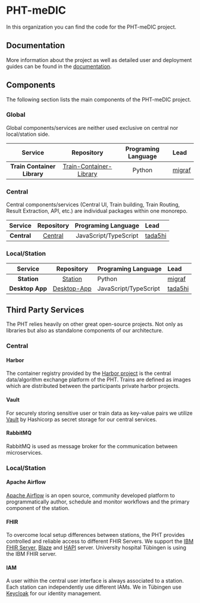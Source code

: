 # PHT-meDIC

In this organization you can find the code for the PHT-meDIC project.

## Documentation

More information about the project as well as detailed user and deployment guides can be found in 
the [documentation](https://docs.personalhealthtrain.de/).

## Components

The following section lists the main components of the PHT-meDIC project.

### Global
Global components/services are neither used exclusive on central nor local/station side.

|           Service            |                                     Repository                                      | Programing Language | Lead                                |
|:----------------------------:|:-----------------------------------------------------------------------------------:|:-------------------:|:------------------------------------|
| **Train Container Library**  | [Train-Container-Library](https://github.com/PHT-Medic/train-container-library.git) |       Python        | [migraf](https://github.com/migraf) |

### Central
Central components/services (Central UI, Train building, Train Routing, Result Extraction, API, etc.) are individual packages within one monorepo.

|            Service            |                   Repository                    |  Programing Language  | Lead                                  |
|:-----------------------------:|:-----------------------------------------------:|:---------------------:|:--------------------------------------|
|          **Central**          | [Central](https://github.com/PHT-Medic/central) | JavaScript/TypeScript | [tada5hi](https://github.com/tada5hi) |

### Local/Station

|           Service           |                                     Repository                                     | Programing Language   | Lead                                  |
|:---------------------------:|:----------------------------------------------------------------------------------:|:----------------------|:--------------------------------------|
|         **Station**         |                  [Station](https://github.com/PHT-Medic/station)                   | Python                | [migraf](https://github.com/migraf)   |
|       **Desktop App**       |              [Desktop-App](https://github.com/PHT-Medic/desktop-app)               | JavaScript/TypeScript | [tada5hi](https://github.com/tada5hi) |

## Third Party Services
The PHT relies heavily on other great open-source projects. Not only as libraries but also as standalone components of
our architecture.

### Central
#### Harbor
The container registry provided by the [Harbor project](https://goharbor.io/) is the central data/algorithm exchange 
platform of the PHT. Trains are defined as images which are distributed between the participants private harbor projects.

#### Vault
For securely storing sensitive user or train data as key-value pairs we utilize [Vault](https://www.vaultproject.io/)
by Hashicorp as secret storage for our central services.

#### RabbitMQ
RabbitMQ is used as message broker for the communication between microservices.

### Local/Station
#### Apache Airflow
[Apache Airflow](https://airflow.apache.org/) is an open source, community developed platform to programmatically author,
schedule and monitor workflows and the primary component of the station.

#### FHIR
To overcome local setup differences between stations, the PHT provides controlled and reliable access to different FHIR Servers.
We support the  [IBM FHIR Server](https://hub.docker.com/r/ibmcom/ibm-fhir-server), [Blaze](https://github.com/samply/blaze)
and [HAPI](https://hapifhir.io) server. University hospital Tübingen is using the IBM FHIR server.

#### IAM
A user within the central user interface is always associated to a station. Each station can independently use different IAMs.
We in Tübingen use [Keycloak](https://hub.docker.com/r/jboss/keycloak/) for our identity management.
